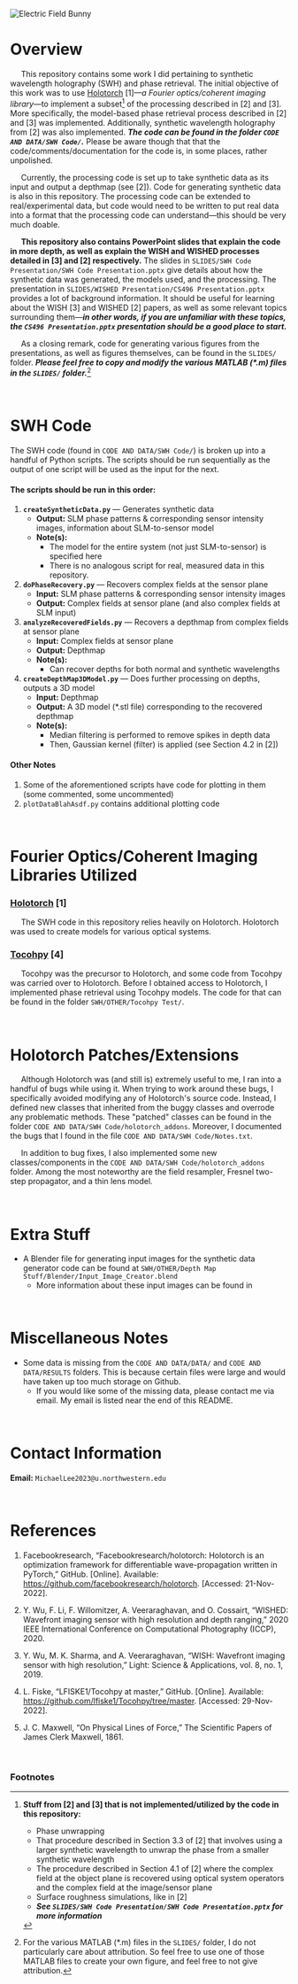 ![Electric Field Bunny](/ElectricFieldBunny.gif?raw=true "Electric Field Bunny")

# Overview

&nbsp;&nbsp;&nbsp;&nbsp;&nbsp;This repository contains some work I did pertaining to synthetic wavelength holography (SWH) and phase retrieval.  The initial objective of this work was to use [Holotorch](https://github.com/facebookresearch/holotorch) [1]—*a Fourier optics/coherent imaging library*—to implement a subset[^1] of the processing described in [2] and [3].  More specifically, the model-based phase retrieval process described in [2] and [3] was implemented.  Additionally, synthetic wavelength holography from [2] was also implemented.  **_The code can be found in the folder ```CODE AND DATA/SWH Code/```._**  Please be aware though that that the code/comments/documentation for the code is, in some places, rather unpolished.

&nbsp;&nbsp;&nbsp;&nbsp;&nbsp;Currently, the processing code is set up to take synthetic data as its input and output a depthmap (see [2]).  Code for generating synthetic data is also in this repository.  The processing code can be extended to real/experimental data, but code would need to be written to put real data into a format that the processing code can understand—this should be very much doable.

&nbsp;&nbsp;&nbsp;&nbsp;&nbsp;**This repository also contains PowerPoint slides that explain the code in more depth, as well as explain the WISH and WISHED processes detailed in [3] and [2] respectively.**  The slides in ```SLIDES/SWH Code Presentation/SWH Code Presentation.pptx``` give details about how the synthetic data was generated, the models used, and the processing.  The presentation in ```SLIDES/WISHED Presentation/CS496 Presentation.pptx``` provides a lot of background information.  It should be useful for learning about the WISH [3] and WISHED [2] papers, as well as some relevant topics surrounding them—**_in other words, if you are unfamiliar with these topics, the ```CS496 Presentation.pptx``` presentation should be a good place to start._**

&nbsp;&nbsp;&nbsp;&nbsp;&nbsp;As a closing remark, code for generating various figures from the presentations, as well as figures themselves, can be found in the ```SLIDES/``` folder.  **_Please feel free to copy and modify the various MATLAB (\*.m) files in the ```SLIDES/``` folder._**[^3]

&nbsp;

# SWH Code
The SWH code (found in ```CODE AND DATA/SWH Code/```) is broken up into a handful of Python scripts.  The scripts should be run sequentially as the output of one script will be used as the input for the next.

#### The scripts should be run in this order:
1. **```createSyntheticData.py```** — Generates synthetic data
   - **Output:** SLM phase patterns & corresponding sensor intensity images, information about SLM-to-sensor model
   - **Note(s):**
     - The model for the entire system (not just SLM-to-sensor) is specified here
     - There is no analogous script for real, measured data in this repository.
2. **```doPhaseRecovery.py```** — Recovers complex fields at the sensor plane
   - **Input:** SLM phase patterns & corresponding sensor intensity images
   - **Output:** Complex fields at sensor plane (and also complex fields at SLM input)
3. **```analyzeRecoveredFields.py```** — Recovers a depthmap from complex fields at sensor plane
   - **Input:** Complex fields at sensor plane
   - **Output:** Depthmap
   - **Note(s):**
     - Can recover depths for both normal and synthetic wavelengths
4. **```createDepthMap3DModel.py```** — Does further processing on depths, outputs a 3D model
   - **Input:** Depthmap
   - **Output:** A 3D model (\*.stl file) corresponding to the recovered depthmap
   - **Note(s):**
     - Median filtering is performed to remove spikes in depth data
     - Then, Gaussian kernel (filter) is applied (see Section 4.2 in [2])

#### Other Notes
1. Some of the aforementioned scripts have code for plotting in them (some commented, some uncommented)
2. ```plotDataBlahAsdf.py``` contains additional plotting code

&nbsp;

# Fourier Optics/Coherent Imaging Libraries Utilized
### [Holotorch](https://github.com/facebookresearch/holotorch) [1]
&nbsp;&nbsp;&nbsp;&nbsp;&nbsp;The SWH code in this repository relies heavily on Holotorch.  Holotorch was used to create models for various optical systems.


### [Tocohpy](https://github.com/lfiske1/Tocohpy/tree/master) [4]
&nbsp;&nbsp;&nbsp;&nbsp;&nbsp;Tocohpy was the precursor to Holotorch, and some code from Tocohpy was carried over to Holotorch.  Before I obtained access to Holotorch, I implemented phase retrieval using Tocohpy models.  The code for that can be found in the folder ```SWH/OTHER/Tocohpy Test/```.

&nbsp;

# Holotorch Patches/Extensions
&nbsp;&nbsp;&nbsp;&nbsp;&nbsp;Although Holotorch was (and still is) extremely useful to me, I ran into a handful of bugs while using it.  When trying to work around these bugs, I specifically avoided modifying any of Holotorch's source code.  Instead, I defined new classes that inherited from the buggy classes and overrode any problematic methods.  These "patched" classes can be found in the folder ```CODE AND DATA/SWH Code/holotorch_addons```.  Moreover, I documented the bugs that I found in the file ```CODE AND DATA/SWH Code/Notes.txt```.

&nbsp;&nbsp;&nbsp;&nbsp;&nbsp;In addition to bug fixes, I also implemented some new classes/components in the ```CODE AND DATA/SWH Code/holotorch_addons``` folder.  Among the most noteworthy are the field resampler, Fresnel two-step propagator, and a thin lens model.

&nbsp;

# Extra Stuff
- A Blender file for generating input images for the synthetic data generator code can be found at ```SWH/OTHER/Depth Map Stuff/Blender/Input_Image_Creator.blend```
  - More information about these input images can be found in 

&nbsp;

# Miscellaneous Notes
- Some data is missing from the ```CODE AND DATA/DATA/``` and ```CODE AND DATA/RESULTS``` folders.  This is because certain files were large and would have taken up too much storage on Github.
  - If you would like some of the missing data, please contact me via email.  My email is listed near the end of this README.

&nbsp;

# Contact Information
**Email:** ```MichaelLee2023@u.northwestern.edu```

&nbsp;

# References

1.	Facebookresearch, “Facebookresearch/holotorch: Holotorch is an optimization framework for differentiable wave-propagation written in PyTorch,” GitHub. [Online]. Available: <https://github.com/facebookresearch/holotorch>. [Accessed: 21-Nov-2022].

2.	Y. Wu, F. Li, F. Willomitzer, A. Veeraraghavan, and O. Cossairt, “WISHED: Wavefront imaging sensor with high resolution and depth ranging,” 2020 IEEE International Conference on Computational Photography (ICCP), 2020.

3.	Y. Wu, M. K. Sharma, and A. Veeraraghavan, “WISH: Wavefront imaging sensor with high resolution,” Light: Science & Applications, vol. 8, no. 1, 2019.

4. L. Fiske, “LFISKE1/Tocohpy at master,” GitHub. [Online]. Available: <https://github.com/lfiske1/Tocohpy/tree/master>. [Accessed: 29-Nov-2022].

5. J. C. Maxwell, “On Physical Lines of Force,” The Scientific Papers of James Clerk Maxwell, 1861. 

&nbsp;

### Footnotes
[^1]: **Stuff from [2] and [3] that is not implemented/utilized by the code in this repository:**
      - Phase unwrapping
      - That procedure described in Section 3.3 of [2] that involves using a larger synthetic wavelength to unwrap the phase from a smaller synthetic wavelength[^2]
      - The procedure described in Section 4.1 of [2] where the complex field at the object plane is recovered using optical system operators and the complex field at the image/sensor plane[^2]
      - Surface roughness simulations, like in [2]
      - **_See ```SLIDES/SWH Code Presentation/SWH Code Presentation.pptx``` for more information_**

[^2]: The code derives depths from phases at the sensor plane (as opposed to recovering the object plane fields like in [2]).

[^3]: For the various MATLAB (\*.m) files in the ```SLIDES/``` folder, I do not particularly care about attribution.  So feel free to use one of those MATLAB files to create your own figure, and feel free to not give attribution.
